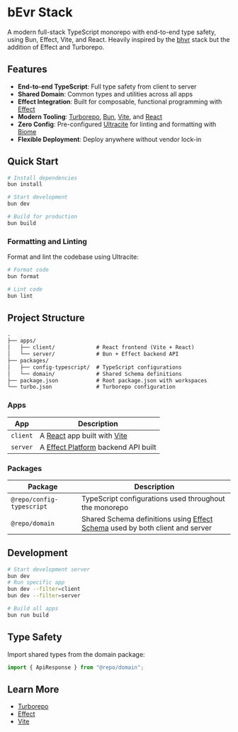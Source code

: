 # bEvr Stack

A modern full-stack TypeScript monorepo with end-to-end type safety, using Bun,
Effect, Vite, and React. Heavily inspired by the [bhvr](https://bhvr.dev/) stack
but the addition of Effect and Turborepo.

## Features

- **End-to-end TypeScript**: Full type safety from client to server
- **Shared Domain**: Common types and utilities across all apps
- **Effect Integration**: Built for composable, functional programming with
  [Effect](https://effect.website)
- **Modern Tooling**: [Turborepo](https://turbo.build/), [Bun](https://bun.sh/),
  [Vite](https://vitejs.dev/), and [React](https://react.dev/)
- **Zero Config**: Pre-configured [Ultracite](https://www.ultracite.ai/) for
  linting and formatting with [Biome](https://biomejs.dev)
- **Flexible Deployment**: Deploy anywhere without vendor lock-in

## Quick Start

```bash
# Install dependencies
bun install

# Start development
bun dev

# Build for production
bun build
```

### Formatting and Linting

Format and lint the codebase using Ultracite:

```bash
# Format code
bun format

# Lint code
bun lint
```

## Project Structure

```txt
.
├── apps/
│   ├── client/             # React frontend (Vite + React)
│   └── server/             # Bun + Effect backend API
├── packages/
│   ├── config-typescript/  # TypeScript configurations
│   └── domain/             # Shared Schema definitions
├── package.json            # Root package.json with workspaces
└── turbo.json              # Turborepo configuration
```

### Apps

| App      | Description                                                            |
| -------- | ---------------------------------------------------------------------- |
| `client` | A [React](https://react.dev) app built with [Vite](https://vitejs.dev) |
| `server` | A [Effect Platform](https://effect.website) backend API built          |

### Packages

| Package                   | Description                                                                                                        |
| ------------------------- | ------------------------------------------------------------------------------------------------------------------ |
| `@repo/config-typescript` | TypeScript configurations used throughout the monorepo                                                             |
| `@repo/domain`            | Shared Schema definitions using [Effect Schema](https://effect.website/docs/schema) used by both client and server |

## Development

```bash
# Start development server
bun dev
# Run specific app
bun dev --filter=client
bun dev --filter=server

# Build all apps
bun run build
```

## Type Safety

Import shared types from the domain package:

```typescript
import { ApiResponse } from "@repo/domain";
```

## Learn More

- [Turborepo](https://turborepo.com/docs)
- [Effect](https://effect.website/docs/introduction)
- [Vite](https://vitejs.dev/guide/)
